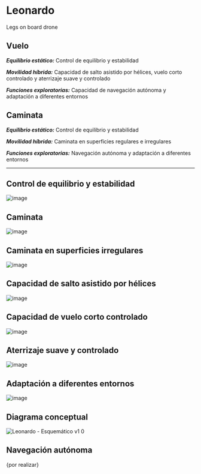 # Leonardo
Legs on board drone

## Vuelo
***Equilibrio estático:*** Control de equilibrio y estabilidad

***Movilidad híbrida:*** Capacidad de salto asistido por hélices, vuelo corto controlado y aterrizaje suave y controlado

***Funciones exploratorias:*** Capacidad de navegación autónoma y adaptación a diferentes entornos

## Caminata
***Equilibrio estático:*** Control de equilibrio y estabilidad

***Movilidad híbrida:*** Caminata en superficies regulares e irregulares

***Funciones exploratorias:*** Navegación autónoma y adaptación a diferentes entornos
___
## Control de equilibrio y estabilidad
![image](https://github.com/user-attachments/assets/3672abca-3e62-4b33-ab0e-5120deade2da)

## Caminata
![image](https://github.com/user-attachments/assets/1040e0cf-bf6e-466c-acfb-09ec37eee16c)


## Caminata en superficies irregulares
![image](https://github.com/user-attachments/assets/3e5c0865-f04c-478e-928d-58a13bd65673)

## Capacidad de salto asistido por hélices
![image](https://github.com/user-attachments/assets/e9e88c76-a0d8-414b-ad20-c6f9c869fdcb)

## Capacidad de vuelo corto controlado
![image](https://github.com/user-attachments/assets/61a37b71-5405-48c0-8438-88eb8cd8c6c3)

## Aterrizaje suave y controlado
![image](https://github.com/user-attachments/assets/adbaa35c-084a-4be6-a13d-1f8b8e9c0ed2)

## Adaptación a diferentes entornos
![image](https://github.com/user-attachments/assets/49ef4faa-cbd7-498f-acdd-829ff9bd80f0)

## Diagrama conceptual
![Leonardo - Esquemático v1 0](https://github.com/user-attachments/assets/3bb5d6c8-5347-46d1-a186-f9cba14a1458)

## Navegación autónoma
{por realizar}

